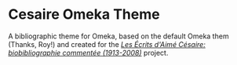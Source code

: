 # Cesaire Omeka Theme

A bibliographic theme for Omeka, based on the default Omeka them (Thanks, Roy!) and created for the [*Les Écrits d'Aimé Césaire: biobibliographie commentée (1913-2008)*](http://lesecritscesaire.libraries.psu.edu) project.
